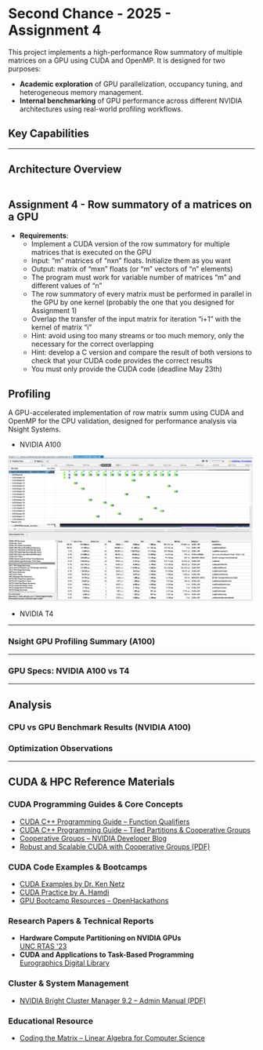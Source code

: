 # Second Chance - 2025 - Assignment 4

This project implements a high-performance Row summatory of multiple matrices on a GPU using CUDA and OpenMP. It is designed for two purposes:

- **Academic exploration** of GPU parallelization, occupancy tuning, and heterogeneous memory management.
- **Internal benchmarking** of GPU performance across different NVIDIA architectures using real-world profiling workflows.

## Key Capabilities



---

## Architecture Overview

```text

```

## Assignment 4 - Row summatory of a matrices on a GPU


- **Requirements**:
  - Implement a CUDA version of the row summatory for multiple matrices that is executed on the GPU
  - Input: “m” matrices of “nxn” floats. Initialize them as you want
  - Output: matrix of “mxn” floats (or “m” vectors of “n” elements)
  - The program must work for variable number of matrices “m” and different values of “n”
  - The row summatory of every matrix must be performed in parallel in the GPU by one kernel (probably the one that you designed for Assignment 1)
  - Overlap the transfer of the input matrix for iteration “i+1” with the kernel of matrix “i”
  - Hint: avoid using too many streams or too much memory, only the necessary for the correct overlapping
  - Hint: develop a C version and compare the result of both versions to check that your CUDA code provides the correct results
  - You must only provide the CUDA code (deadline May 23th)



## Profiling

A GPU-accelerated implementation of row matrix summ using CUDA and OpenMP for the CPU validation, designed for performance analysis via Nsight Systems.

- NVIDIA A100


<img src="images/nsy-rowsum_matrices-a100-nsyght.png" alt="NSY, Nsight" width="500">


- NVIDIA T4



---

### Nsight GPU Profiling Summary (A100)


---

### GPU Specs: NVIDIA A100 vs T4


---


## Analysis



### CPU vs GPU Benchmark Results (NVIDIA A100)




### Optimization Observations


---


## CUDA & HPC Reference Materials

### CUDA Programming Guides & Core Concepts
- [CUDA C++ Programming Guide – Function Qualifiers](https://docs.nvidia.com/cuda/cuda-c-programming-guide/index.html#function-qualifiers)
- [CUDA C++ Programming Guide – Tiled Partitions & Cooperative Groups](https://docs.nvidia.com/cuda/cuda-c-programming-guide/index.html#tiled-partitions-cg)
- [Cooperative Groups – NVIDIA Developer Blog](https://developer.nvidia.com/blog/cooperative-groups/)
- [Robust and Scalable CUDA with Cooperative Groups (PDF)](https://leimao.github.io/downloads/blog/2024-08-06-CUDA-Cooperative-Groups/s7622-Kyrylo-perelygin-robust-and-scalable-cuda.pdf)

### CUDA Code Examples & Bootcamps
- [CUDA Examples by Dr. Ken Netz](https://github.com/drkennetz/cuda_examples/)
- [CUDA Practice by A. Hamdi](https://github.com/a-hamdi/GPU/tree/main)
- [GPU Bootcamp Resources – OpenHackathons](https://github.com/openhackathons-org/gpubootcamp.git)

### Research Papers & Technical Reports
- **Hardware Compute Partitioning on NVIDIA GPUs**  
  [UNC RTAS '23](https://www.cs.unc.edu/~jbakita/rtas23.pdf)
- **CUDA and Applications to Task-Based Programming**  
  [Eurographics Digital Library](https://diglib.eg.org/server/api/core/bitstreams/3e283a2e-e6a3-4908-8d77-1741d01cc06f/content)

### Cluster & System Management
- [NVIDIA Bright Cluster Manager 9.2 – Admin Manual (PDF)](https://support.brightcomputing.com/manuals/9.2/admin-manual.pdf)

### Educational Resource
- [Coding the Matrix – Linear Algebra for Computer Science](https://codingthematrix.com/)
